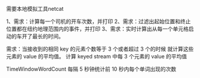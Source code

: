 需要本地模拟工具netcat

1、需求：计算每一个司机的开车次数，并打印
2、需求：过滤出起始位置和终止位置都在纽约地理范围内的事件，并打印
3、需求：实时计算出从每一个单元格启动的车开了最长的时间。


需求：当接收到的相同 key 的元素个数等于 3 个或者超过 3 个的时候
就计算这些元素的 value 的平均值。
计算 keyed stream 中每 3 个元素的 value 的平均值


TimeWindowWordCount
每隔 5 秒钟统计前 10 秒内每个单词出现的次数